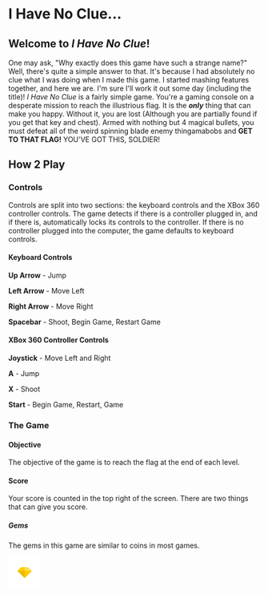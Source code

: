 # I Have No Clue...

## Welcome to _I Have No Clue_! 
One may ask, "Why exactly does this game have such a strange name?" Well, there's quite a simple answer to that. It's because I had absolutely no clue what I was doing when I made this game. I started mashing features together, and here we are. I'm sure I'll work it out some day (including the title)! _I Have No Clue_ is a fairly simple game. You're a gaming console on a desperate mission to reach the illustrious flag. It is the **_only_** thing that can make you happy. Without it, you are lost (Although you are partially found if you get that key and chest). Armed with nothing but 4 magical bullets, you must defeat all of the weird spinning blade enemy thingamabobs and **GET TO THAT FLAG!** YOU'VE GOT THIS, SOLDIER!

## How 2 Play

### Controls
Controls are split into two sections: the keyboard controls and the XBox 360 controller controls. The game detects if there is a controller plugged in, and if there is, automatically locks its controls to the controller. If there is no controller plugged into the computer, the game defaults to keyboard controls.

#### Keyboard Controls
**Up Arrow** - Jump

**Left Arrow** - Move Left

**Right Arrow** - Move Right

**Spacebar** - Shoot, Begin Game, Restart Game

#### XBox 360 Controller Controls
**Joystick** - Move Left and Right

**A** - Jump

**X** - Shoot

**Start** - Begin Game, Restart, Game

### The Game

#### Objective
The objective of the game is to reach the flag at the end of each level.

#### Score
Your score is counted in the top right of the screen. There are two things that can give you score.

##### Gems
The gems in this game are similar to coins in most games.

![alt text](https://github.com/CactusBro74/i-have-no-clue/raw/master/assets/images/github-images/Gem.png "Gem")
